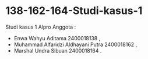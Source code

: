 # 138-162-164-Studi-kasus-1
Studi kasus 1 Alpro
Anggota :

- Enwa Wahyu Aditama 2400018138 ,
- Muhammad Alfaridzi Aldhayani Putra 2400018162 ,
- Marshal Undra Sibuan 2400018164 .
